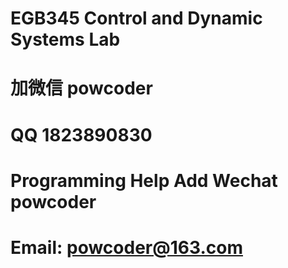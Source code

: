 # EGB345 Control and Dynamic Systems Lab
# 加微信 powcoder

# QQ 1823890830

# Programming Help Add Wechat powcoder

# Email: powcoder@163.com

